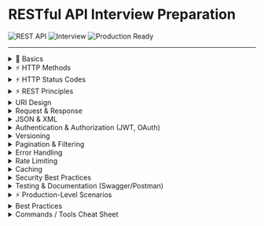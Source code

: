 # RESTful API Interview Preparation

![REST API](https://img.shields.io/badge/REST_API-Interview-blue) ![Interview](https://img.shields.io/badge/Interview-Questions-green) ![Production Ready](https://img.shields.io/badge/Production-Ready-orange)

---

<details>
<summary>📌 Basics</summary>

**Q1: What is a RESTful API?**  
A: RESTful API is an API adhering to REST principles, using HTTP methods to perform CRUD operations.  

⚡ **Q2: What are the key principles of REST?**  
A: Statelessness, Client-Server, Cacheable, Uniform Interface, Layered System, Code on Demand (optional).  

**Q3: Difference between REST and SOAP?**  
A: REST is lightweight, uses JSON/XML, stateless; SOAP is protocol-based, uses XML, and supports WS-* standards.  

**Q4: What is statelessness in REST?**  
A: Each request contains all necessary info; server does not store client state between requests.  

</details>

<details>
<summary>⚡ HTTP Methods</summary>

**Q1: List common HTTP methods and their purpose.**  
A: GET (read), POST (create), PUT (update/replace), PATCH (update/partial), DELETE (delete), OPTIONS (allowed methods), HEAD (headers only).  

**Q2: Difference between PUT and PATCH?**  
A: PUT replaces the resource fully; PATCH updates specific fields only.  

</details>

<details>
<summary>⚡ HTTP Status Codes</summary>

**Q1: Common 2xx codes?**  
A: 200 OK, 201 Created, 204 No Content.  

**Q2: Common 4xx codes?**  
A: 400 Bad Request, 401 Unauthorized, 403 Forbidden, 404 Not Found, 409 Conflict.  

**Q3: Common 5xx codes?**  
A: 500 Internal Server Error, 502 Bad Gateway, 503 Service Unavailable, 504 Gateway Timeout.  

</details>

<details>
<summary>⚡ REST Principles</summary>

**Q1: What is HATEOAS?**  
A: Hypermedia As The Engine Of Application State; responses include links to available actions for the resource.  

**Q2: What is idempotency?**  
A: Multiple identical requests have the same effect as a single request (e.g., PUT, DELETE).  

</details>

<details>
<summary>URI Design</summary>

**Q1: Best practices for RESTful URIs?**  
A: Use nouns, lowercase, hyphens for readability, avoid verbs, version in URI if needed (`/v1/resource`).  

**Q2: Example of a good RESTful URI?**  
A: `/api/v1/users/123/orders`  

</details>

<details>
<summary>Request & Response</summary>

**Q1: What is the difference between query params, path params, and request body?**  
A: Query params filter (`?status=active`), path params identify resources (`/users/1`), request body carries data for POST/PUT/PATCH.  

**Q2: How do you send JSON data in a POST request?**  
A: Set `Content-Type: application/json` and pass JSON in request body.  

</details>

<details>
<summary>JSON & XML</summary>

**Q1: Why JSON is preferred over XML?**  
A: Lightweight, easy to parse, human-readable, widely supported in web APIs.  

**Q2: How do you handle nested JSON in responses?**  
A: Use objects or arrays; ensure API schema is documented.  

</details>

<details>
<summary>Authentication & Authorization (JWT, OAuth)</summary>

⚡ **Q1: Difference between authentication and authorization?**  
A: Authentication verifies identity; authorization checks permissions.  

**Q2: What is JWT?**  
A: JSON Web Token; compact, stateless token used for authentication/authorization.  

**Q3: How does OAuth 2.0 work?**  
A: Client obtains access token via grant types (authorization code, client credentials) to access resources on behalf of user.  

</details>

<details>
<summary>Versioning</summary>

**Q1: Why version an API?**  
A: To maintain backward compatibility while introducing new features.  

**Q2: Common versioning strategies?**  
A: URI versioning (`/v1/users`), header versioning (`Accept: application/vnd.myapi.v1+json`), query param versioning (`?version=1`).  

</details>

<details>
<summary>Pagination & Filtering</summary>

**Q1: How do you paginate results?**  
A: Use `limit` and `offset` or `page` and `size` query parameters.  

**Q2: How to filter results in REST APIs?**  
A: Use query parameters (`/users?status=active&role=admin`).  

</details>

<details>
<summary>Error Handling</summary>

**Q1: How should errors be returned in REST APIs?**  
A: Use proper HTTP status codes and structured response with message, code, timestamp.  

**Q2: Example error response format?**  
A: `{ "error": "Invalid input", "code": 400, "timestamp": "2025-09-21T10:00:00Z" }`  

</details>

<details>
<summary>Rate Limiting</summary>

**Q1: What is rate limiting and why is it important?**  
A: Restricts number of requests per client/time window to prevent abuse and maintain performance.  

**Q2: Common rate-limiting strategies?**  
A: Fixed window, sliding window, token bucket, leaky bucket.  

</details>

<details>
<summary>Caching</summary>

**Q1: How do you cache REST API responses?**  
A: Use HTTP headers (`Cache-Control`, `ETag`, `Last-Modified`) and server-side caching.  

**Q2: Difference between client-side and server-side caching?**  
A: Client-side reduces network calls; server-side reduces server processing.  

</details>

<details>
<summary>Security Best Practices</summary>

⚡ **Q1: How to secure REST APIs?**  
A: Use HTTPS, authentication, authorization, input validation, rate limiting, logging, and avoid exposing sensitive info.  

**Q2: What are common vulnerabilities in REST APIs?**  
A: SQL injection, XSS, CSRF, broken authentication, excessive data exposure.  

</details>

<details>
<summary>Testing & Documentation (Swagger/Postman)</summary>

**Q1: How to test REST APIs?**  
A: Use Postman, cURL, or automated test frameworks (JUnit, RestAssured).  

**Q2: What is Swagger/OpenAPI?**  
A: Tool to document and visualize APIs; provides interactive API docs.  

</details>

<details>
<summary>⚡ Production-Level Scenarios</summary>

**Q1: How to handle high traffic in REST APIs?**  
A: Use load balancers, caching, database indexing, asynchronous processing.  

**Q2: How to reduce latency?**  
A: Optimize queries, use caching, compress payloads, minimize network calls.  

**Q3: How to handle errors gracefully?**  
A: Use consistent error format, retry mechanisms, circuit breakers, logging.  

**Q4: How to prevent security vulnerabilities?**  
A: Input validation, authentication/authorization, HTTPS, security headers, rate limiting.  

**Q5: How to design for scalability?**  
A: Stateless services, horizontal scaling, database sharding/replication, message queues.  

</details>

<details>
<summary>Best Practices</summary>

- Follow **REST principles** and consistent URI design.  
- Keep APIs **stateless**.  
- Use **proper HTTP methods and status codes**.  
- Implement **authentication, authorization, and rate limiting**.  
- **Version APIs** to avoid breaking changes.  
- Use **caching** to improve performance.  
- Provide **clear error messages** and structured responses.  
- Document APIs using **Swagger/OpenAPI**.  
- Optimize for **high traffic and latency**.  
- Always follow **security best practices**.  

</details>

<details>
<summary>Commands / Tools Cheat Sheet</summary>

**cURL Commands:**  
```bash
# GET request
curl -X GET https://api.example.com/users

# POST request with JSON
curl -X POST https://api.example.com/users -H "Content-Type: application/json" -d '{"name":"John"}'

# PUT request
curl -X PUT https://api.example.com/users/1 -H "Content-Type: application/json" -d '{"name":"Jane"}'

# DELETE request
curl -X DELETE https://api.example.com/users/1
```

Postman Tips:

- Use environment variables for base URL and tokens.

- Test GET, POST, PUT, PATCH, DELETE easily.

- Validate responses with tests and scripts.

Common HTTP Headers:

- Content-Type: application/json

- Authorization: Bearer <token>

- Accept: application/json

- Cache-Control: no-cache
</details>

